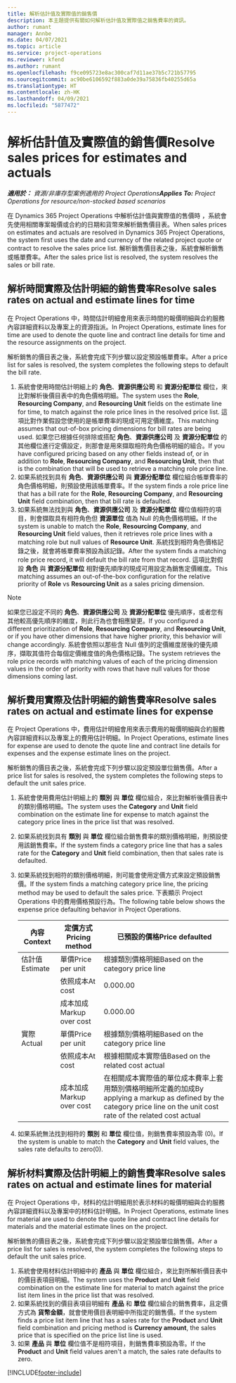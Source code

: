 ```yaml
---
title: 解析估計值及實際值的銷售價
description: 本主題提供有關如何解析估計值及實際值之銷售費率的資訊。
author: rumant
manager: Annbe
ms.date: 04/07/2021
ms.topic: article
ms.service: project-operations
ms.reviewer: kfend
ms.author: rumant
ms.openlocfilehash: f9ce095723e8ac300caf7d11ae37b5c721b57795
ms.sourcegitcommit: ac90be6106592f883a0de39a75836fb40255d65a
ms.translationtype: HT
ms.contentlocale: zh-HK
ms.lasthandoff: 04/09/2021
ms.locfileid: "5877472"
---
```

# <a name="resolve-sales-prices-for-estimates-and-actuals"></a><span data-ttu-id="0e25e-103">解析估計值及實際值的銷售價</span><span class="sxs-lookup"><span data-stu-id="0e25e-103">Resolve sales prices for estimates and actuals</span></span>

<span data-ttu-id="0e25e-104">_**適用於：** 資源/非庫存型案例適用的 Project Operations_</span><span class="sxs-lookup"><span data-stu-id="0e25e-104">_**Applies To:** Project Operations for resource/non-stocked based scenarios_</span></span>

<span data-ttu-id="0e25e-105">在 Dynamics 365 Project Operations 中解析估計值與實際值的售價時 ，系統會先使用相關專案報價或合約的日期和貨幣來解析銷售價目表。</span><span class="sxs-lookup"><span data-stu-id="0e25e-105">When sales prices on estimates and actuals are resolved in Dynamics 365 Project Operations, the system first uses the date and currency of the related project quote or contract to resolve the sales price list.</span></span> <span data-ttu-id="0e25e-106">解析銷售價目表之後，系統會解析銷售或帳單費率。</span><span class="sxs-lookup"><span data-stu-id="0e25e-106">After the sales price list is resolved, the system resolves the sales or bill rate.</span></span>

## <a name="resolve-sales-rates-on-actual-and-estimate-lines-for-time"></a><span data-ttu-id="0e25e-107">解析時間實際及估計明細的銷售費率</span><span class="sxs-lookup"><span data-stu-id="0e25e-107">Resolve sales rates on actual and estimate lines for time</span></span>

<span data-ttu-id="0e25e-108">在 Project Operations 中，時間估計明細會用來表示時間的報價明細與合約服務內容詳細資料以及專案上的資源指派。</span><span class="sxs-lookup"><span data-stu-id="0e25e-108">In Project Operations, estimate lines for time are used to denote the quote line and contract line details for time and the resource assignments on the project.</span></span>

<span data-ttu-id="0e25e-109">解析銷售的價目表之後，系統會完成下列步驟以設定預設帳單費率。</span><span class="sxs-lookup"><span data-stu-id="0e25e-109">After a price list for sales is resolved, the system completes the following steps to default the bill rate.</span></span>

1. <span data-ttu-id="0e25e-110">系統會使用時間估計明細上的 **角色**、**資源供應公司** 和 **資源分配單位** 欄位，來比對解析後價目表中的角色價格明細。</span><span class="sxs-lookup"><span data-stu-id="0e25e-110">The system uses the **Role**, **Resourcing Company**, and **Resourcing Unit** fields on the estimate line for time, to match against the role price lines in the resolved price list.</span></span> <span data-ttu-id="0e25e-111">這項比對作業假設您使用的是帳單費率的現成可用定價維度。</span><span class="sxs-lookup"><span data-stu-id="0e25e-111">This matching assumes that out-of-box pricing dimensions for bill rates are being used.</span></span> <span data-ttu-id="0e25e-112">如果您已根據任何排除或搭配 **角色**、**資源供應公司** 及 **資源分配單位** 的其他欄位進行定價設定，則那會是用來擷取相符角色價格明細的組合。</span><span class="sxs-lookup"><span data-stu-id="0e25e-112">If you have configured pricing based on any other fields instead of, or in addition to **Role**, **Resourcing Company**, and **Resourcing Unit**, then that is the combination that will be used to retrieve a matching role price line.</span></span>
2. <span data-ttu-id="0e25e-113">如果系統找到具有 **角色**、**資源供應公司** 與 **資源分配單位** 欄位組合帳單費率的角色價格明細，則預設使用該帳單費率。</span><span class="sxs-lookup"><span data-stu-id="0e25e-113">If the system finds a role price line that has a bill rate for the **Role**, **Resourcing Company**, and **Resourcing Unit** field combination, then that bill rate is defaulted.</span></span>
3. <span data-ttu-id="0e25e-114">如果系統無法找到與 **角色**、**資源供應公司** 及 **資源分配單位** 欄位值相符的項目，則會擷取具有相符角色但 **資源單位** 值為 Null 的角色價格明細。</span><span class="sxs-lookup"><span data-stu-id="0e25e-114">If the system is unable to match the **Role**, **Resourcing Company**, and **Resourcing Unit** field values, then it retrieves role price lines with a matching role but null values of **Resource Unit**.</span></span> <span data-ttu-id="0e25e-115">系統找到相符角色價格記錄之後，就會將帳單費率預設為該記錄。</span><span class="sxs-lookup"><span data-stu-id="0e25e-115">After the system finds a matching role price record, it will default the bill rate from that record.</span></span> <span data-ttu-id="0e25e-116">這項比對假設 **角色** 與 **資源分配單位** 相對優先順序的現成可用設定為銷售定價維度。</span><span class="sxs-lookup"><span data-stu-id="0e25e-116">This matching assumes an out-of-the-box configuration for the relative priority of **Role** vs **Resourcing Unit** as a sales pricing dimension.</span></span>

> [!NOTE]
> <span data-ttu-id="0e25e-117">如果您已設定不同的 **角色**、**資源供應公司** 及 **資源分配單位** 優先順序，或者您有其他較高優先順序的維度，則此行為也會相應變更。</span><span class="sxs-lookup"><span data-stu-id="0e25e-117">If you configured a different prioritization of **Role**, **Resourcing Company**, and **Resourcing Unit**, or if you have other dimensions that have higher priority, this behavior will change accordingly.</span></span> <span data-ttu-id="0e25e-118">系統會依照以那些含 Null 值列的定價維度居後的優先順序，擷取其值符合每個定價維度值的角色價格記錄。</span><span class="sxs-lookup"><span data-stu-id="0e25e-118">The system retrieves the role price records with matching values of each of the pricing dimension values in the order of priority with rows that have null values for those dimensions coming last.</span></span>

## <a name="resolve-sales-rates-on-actual-and-estimate-lines-for-expense"></a><span data-ttu-id="0e25e-119">解析費用實際及估計明細的銷售費率</span><span class="sxs-lookup"><span data-stu-id="0e25e-119">Resolve sales rates on actual and estimate lines for expense</span></span>

<span data-ttu-id="0e25e-120">在 Project Operations 中，費用估計明細會用來表示費用的報價明細與合約服務內容詳細資料以及專案上的費用估計明細。</span><span class="sxs-lookup"><span data-stu-id="0e25e-120">In Project Operations, estimate lines for expense are used to denote the quote line and contract line details for expenses and the expense estimate lines on the project.</span></span>

<span data-ttu-id="0e25e-121">解析銷售的價目表之後，系統會完成下列步驟以設定預設單位銷售價。</span><span class="sxs-lookup"><span data-stu-id="0e25e-121">After a price list for sales is resolved, the system completes the following steps to default the unit sales price.</span></span>

1. <span data-ttu-id="0e25e-122">系統會使用費用估計明細上的 **類別** 與 **單位** 欄位組合，來比對解析後價目表中的類別價格明細。</span><span class="sxs-lookup"><span data-stu-id="0e25e-122">The system uses the **Category** and **Unit** field combination on the estimate line for expense to match against the category price lines in the price list that was resolved.</span></span>
2. <span data-ttu-id="0e25e-123">如果系統找到具有 **類別** 與 **單位** 欄位組合銷售費率的類別價格明細，則預設使用該銷售費率。</span><span class="sxs-lookup"><span data-stu-id="0e25e-123">If the system finds a category price line that has a sales rate for the **Category** and **Unit** field combination, then that sales rate is defaulted.</span></span>
3. <span data-ttu-id="0e25e-124">如果系統找到相符的類別價格明細，則可能會使用定價方式來設定預設銷售價。</span><span class="sxs-lookup"><span data-stu-id="0e25e-124">If the system finds a matching category price line, the pricing method may be used to default the sales price.</span></span> <span data-ttu-id="0e25e-125">下表顯示 Project Operations 中的費用價格預設行為。</span><span class="sxs-lookup"><span data-stu-id="0e25e-125">The following table below shows the expense price defaulting behavior in Project Operations.</span></span>

    | <span data-ttu-id="0e25e-126">內容</span><span class="sxs-lookup"><span data-stu-id="0e25e-126">Context</span></span> | <span data-ttu-id="0e25e-127">定價方式</span><span class="sxs-lookup"><span data-stu-id="0e25e-127">Pricing method</span></span> | <span data-ttu-id="0e25e-128">已預設的價格</span><span class="sxs-lookup"><span data-stu-id="0e25e-128">Price defaulted</span></span> |
    | --- | --- | --- |
    | <span data-ttu-id="0e25e-129">估計值</span><span class="sxs-lookup"><span data-stu-id="0e25e-129">Estimate</span></span> | <span data-ttu-id="0e25e-130">單價</span><span class="sxs-lookup"><span data-stu-id="0e25e-130">Price per unit</span></span> | <span data-ttu-id="0e25e-131">根據類別價格明細</span><span class="sxs-lookup"><span data-stu-id="0e25e-131">Based on the category price line</span></span> |
    | &nbsp; | <span data-ttu-id="0e25e-132">依照成本</span><span class="sxs-lookup"><span data-stu-id="0e25e-132">At cost</span></span> | <span data-ttu-id="0e25e-133">0.00</span><span class="sxs-lookup"><span data-stu-id="0e25e-133">0.00</span></span> |
    | &nbsp; | <span data-ttu-id="0e25e-134">成本加成</span><span class="sxs-lookup"><span data-stu-id="0e25e-134">Markup over cost</span></span> | <span data-ttu-id="0e25e-135">0.00</span><span class="sxs-lookup"><span data-stu-id="0e25e-135">0.00</span></span> |
    | <span data-ttu-id="0e25e-136">實際</span><span class="sxs-lookup"><span data-stu-id="0e25e-136">Actual</span></span> | <span data-ttu-id="0e25e-137">單價</span><span class="sxs-lookup"><span data-stu-id="0e25e-137">Price per unit</span></span> | <span data-ttu-id="0e25e-138">根據類別價格明細</span><span class="sxs-lookup"><span data-stu-id="0e25e-138">Based on the category price line</span></span> |
    | &nbsp; | <span data-ttu-id="0e25e-139">依照成本</span><span class="sxs-lookup"><span data-stu-id="0e25e-139">At cost</span></span> | <span data-ttu-id="0e25e-140">根據相關成本實際值</span><span class="sxs-lookup"><span data-stu-id="0e25e-140">Based on the related cost actual</span></span> |
    | &nbsp; | <span data-ttu-id="0e25e-141">成本加成</span><span class="sxs-lookup"><span data-stu-id="0e25e-141">Markup over cost</span></span> | <span data-ttu-id="0e25e-142">在相關成本實際值的單位成本費率上套用類別價格明細所定義的加成</span><span class="sxs-lookup"><span data-stu-id="0e25e-142">By applying a markup as defined by the category price line on the unit cost rate of the related cost actual</span></span> |

4. <span data-ttu-id="0e25e-143">如果系統無法找到相符的 **類別** 和 **單位** 欄位值，則銷售費率預設為零 (0)。</span><span class="sxs-lookup"><span data-stu-id="0e25e-143">If the system is unable to match the **Category** and **Unit** field values, the sales rate defaults to zero(0).</span></span>

## <a name="resolve-sales-rates-on-actual-and-estimate-lines-for-material"></a><span data-ttu-id="0e25e-144">解析材料實際及估計明細上的銷售費率</span><span class="sxs-lookup"><span data-stu-id="0e25e-144">Resolve sales rates on actual and estimate lines for material</span></span>

<span data-ttu-id="0e25e-145">在 Project Operations 中，材料的估計明細用於表示材料的報價明細與合約服務內容詳細資料以及專案中的材料估計明細。</span><span class="sxs-lookup"><span data-stu-id="0e25e-145">In Project Operations, estimate lines for material are used to denote the quote line and contract line details for materials and the material estimate lines on the project.</span></span>

<span data-ttu-id="0e25e-146">解析銷售的價目表之後，系統會完成下列步驟以設定預設單位銷售價。</span><span class="sxs-lookup"><span data-stu-id="0e25e-146">After a price list for sales is resolved, the system completes the following steps to default the unit sales price.</span></span>

1. <span data-ttu-id="0e25e-147">系統會使用材料估計明細中的 **產品** 與 **單位** 欄位組合，來比對所解析價目表中的價目表項目明細。</span><span class="sxs-lookup"><span data-stu-id="0e25e-147">The system uses the **Product** and **Unit** field combination on the estimate line for material to match against the price list item lines in the price list that was resolved.</span></span>
2. <span data-ttu-id="0e25e-148">如果系統找到的價目表項目明細有 **產品** 和 **單位** 欄位組合的銷售費率，且定價方式為 **貨幣金額**，就會使用價目表明細中所指定的銷售價。</span><span class="sxs-lookup"><span data-stu-id="0e25e-148">If the system finds a price list item line that has a sales rate for the **Product** and **Unit** field combination and pricing method is **Currency amount**, the sales price that is specified on the price list line is used.</span></span>
3. <span data-ttu-id="0e25e-149">如果 **產品** 與 **單位** 欄位值不是相符項目，則銷售費率預設為零。</span><span class="sxs-lookup"><span data-stu-id="0e25e-149">If the **Product** and **Unit** field values aren't a match, the sales rate defaults to zero.</span></span>



[!INCLUDE[footer-include](../includes/footer-banner.md)]

